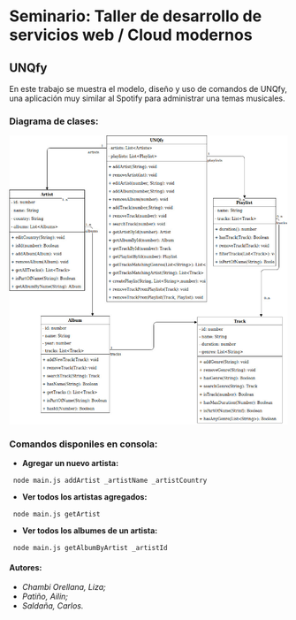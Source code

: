 # Seminario: Taller de desarrollo de servicios web / Cloud modernos
## UNQfy

En este trabajo se muestra el modelo, diseño y uso de comandos de UNQfy, una aplicación muy similar al Spotify para administrar una  temas musicales.

### Diagrama de clases: 

![Alt text](https://github.com/ailinsp/TallerServiciosCloud/blob/master/UML-UNQfy.jpg)

<r>
  
###  Comandos disponiles en consola:

* **Agregar un nuevo artista:**
  
 ```
  node main.js addArtist _artistName _artistCountry 
 ```
* **Ver todos los artistas agregados:**
  
 ```
  node main.js getArtist 
 ```
* **Ver todos los albumes de un artista:**
  
 ```
  node main.js getAlbumByArtist _artistId
 ```
</ul>

#### Autores:
<ul>
  <li><i> Chambi Orellana, Liza;</i></li>
  <li><i> Patiño, Ailin; </i></li>
  <li><i> Saldaña, Carlos.</i></li>
</ul>
